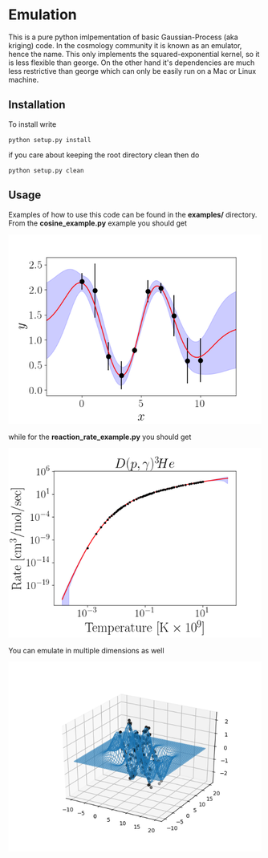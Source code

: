 Emulation
=========
This is a pure python imlpementation of basic Gaussian-Process
(aka kriging) code. In the cosmology community it is known as
an emulator, hence the name. This only implements the 
squared-exponential kernel, so it is less flexible than
george. On the other hand it's dependencies are much less
restrictive than george which can only be easily run on 
a Mac or Linux machine.

Installation
------------
To install write
```
python setup.py install
```
if you care about keeping the root directory clean then do
```
python setup.py clean
```

Usage
-----
Examples of how to use this code can be found
in the **examples/** directory. From the **cosine_example.py**
example you should get

![alt text](https://github.com/tmcclintock/Emulation/blob/master/figures/cosine_example.png)

while for the **reaction_rate_example.py** you should get

![alt text](https://github.com/tmcclintock/Emulation/blob/master/figures/reaction_rate.png)

You can emulate in multiple dimensions as well

![alt text](https://github.com/tmcclintock/Emulation/blob/master/figures/2d_example.png)

